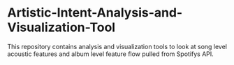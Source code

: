 # Artistic-Intent-Analysis-and-Visualization-Tool
 This repository contains analysis and visualization tools to look at song level acoustic features and album level feature flow pulled from Spotifys API.
